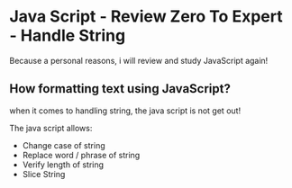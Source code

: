 # Java Script - Review Zero To Expert - Handle String

Because a personal reasons, i will review and study JavaScript again!

## How formatting text using JavaScript?

when it comes to handling string, the java script is not get out!

The java script allows:

* Change case of string
* Replace word / phrase of string
* Verify length of string
* Slice String
